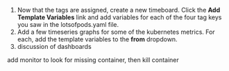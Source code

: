1. Now that the tags are assigned, create a new timeboard. Click the **Add Template Variables** link and add variables for each of the four tag keys you saw in the lotsofpods.yaml file. 
1. Add a few timeseries graphs for some of the kubernetes metrics. For each, add the template variables to the **from** dropdown. 
1. discussion of dashboards

add monitor to look for missing container, then kill container
